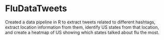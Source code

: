 # FluDataTweets
Created a data pipeline in R to extract tweets related to different hashtags, extract location information from them, identify US states from that location, and create a heatmap of US showing which states talked about flu the most.
